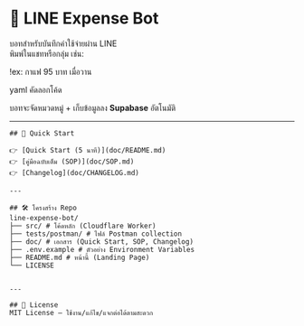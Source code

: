# 📱 LINE Expense Bot

บอทสำหรับบันทึกค่าใช้จ่ายผ่าน LINE  
พิมพ์ในแชทหรือกลุ่ม เช่น:

!ex: กาแฟ 95 บาท เมื่อวาน

yaml
คัดลอกโค้ด

บอทจะจัดหมวดหมู่ + เก็บข้อมูลลง **Supabase** อัตโนมัติ

---
``` text
## 🚀 Quick Start

👉 [Quick Start (5 นาที)](doc/README.md)  
👉 [คู่มือฉบับเต็ม (SOP)](doc/SOP.md)  
👉 [Changelog](doc/CHANGELOG.md)

---

## 🛠️ โครงสร้าง Repo
line-expense-bot/
├── src/ # โค้ดหลัก (Cloudflare Worker)
├── tests/postman/ # ไฟล์ Postman collection
├── doc/ # เอกสาร (Quick Start, SOP, Changelog)
├── .env.example # ตัวอย่าง Environment Variables
├── README.md # หน้านี้ (Landing Page)
└── LICENSE


---

## 📜 License
MIT License – ใช้งาน/แก้ไข/แจกต่อได้ตามสะดวก
